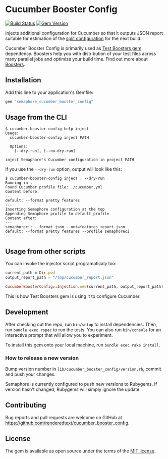 # Cucumber Booster Config

[![Build Status](https://semaphoreci.com/api/v1/projects/b5ad1293-4dd1-425d-8c00-b42ceca09c75/527737/badge.svg)](https://semaphoreci.com/renderedtext/cucumber_booster_config)
[![Gem Version](https://badge.fury.io/rb/semaphore_cucumber_booster_config.svg)](https://badge.fury.io/rb/semaphore_cucumber_booster_config)

Injects additional configuration for Cucumber so that it outputs JSON report suitable
for estimation of the [split configuration](https://github.com/renderedtext/test-boosters#split-configuration) for the next build.

Cucumber Booster Config is primarily used as [Test Boosters gem](https://github.com/renderedtext/test-boosters) dependency.
Boosters help you with distribution of your test files across many parallel jobs and optimize your build time. Find out more about [Boosters](https://semaphoreci.com/docs/about-boosters.html).

## Installation

Add this line to your application's Gemfile:

```ruby
gem "semaphore_cucumber_booster_config"
```

## Usage from the CLI

```
$ cucumber-booster-config help inject
Usage:
  cucumber-booster-config inject PATH

  Options:
    [--dry-run], [--no-dry-run]

inject Semaphore's Cucumber configuration in project PATH
```

If you use the `--dry-run` option, output will look like this:

```
$ cucumber-booster-config inject . --dry-run
Running in .
Found Cucumber profile file: ./cucumber.yml
Content before:
---
default: --format pretty features
---
Inserting Semaphore configuration at the top
Appending Semaphore profile to default profile
Content after:
---
semaphoreci: --format json --out=features_report.json
default: --format pretty features --profile semaphoreci
---
```

## Usage from other scripts

You can invoke the injector script programaticaly too:

``` ruby
current_path = Dir.pwd
output_report_path = "/tmp/cucumber_report.json"

CucumberBoosterConfig::Injection.new(current_path, output_report_path).run
```

This is how Test Boosters gem is using it to configure Cucumber.

## Development

After checking out the repo, run `bin/setup` to install dependencies. Then, run
`bundle exec rspec` to run the tests. You can also run `bin/console` for an
interactive prompt that will allow you to experiment.

To install this gem onto your local machine, run `bundle exec rake install`.

### How to release a new version

Bump version number in `lib/cucumber_booster_config/version.rb`, commit and
push your changes.

Semaphore is currently configured to push new versions to Rubygems.
If version hasn't changed, Rubygems will simply ignore the update.

## Contributing

Bug reports and pull requests are welcome on GitHub at
https://github.com/renderedtext/cucumber_booster_config.

## License

The gem is available as open source under the terms of the [MIT license](LICENSE).
